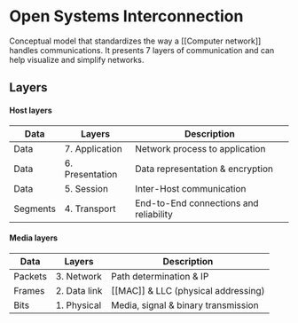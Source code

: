 # Open Systems Interconnection
Conceptual model that standardizes the way a [[Computer network]] handles communications. It presents 7 layers of communication and can help visualize and simplify networks.

## Layers
#### Host layers
| Data     | Layers          | Description |
| -------- | --------------- | ----------- |
| Data     | 7. Application  | Network process to application |
| Data     | 6. Presentation | Data representation & encryption |
| Data     | 5. Session      | Inter-Host communication |
| Segments | 4. Transport    | End-to-End connections and reliability |
#### Media layers
| Data     | Layers          | Description |
| -------- | --------------- | ----------- |
| Packets  | 3. Network      | Path determination & IP |
| Frames   | 2. Data link    | [[MAC]] & LLC (physical addressing) |
| Bits     | 1. Physical     | Media, signal & binary transmission |